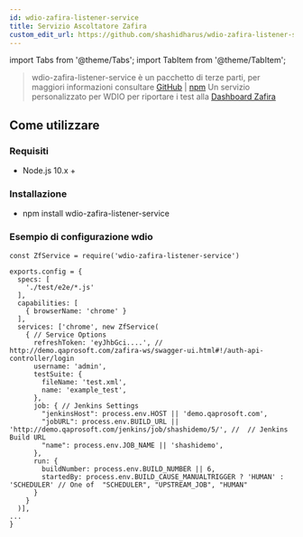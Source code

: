 ```yaml
---
id: wdio-zafira-listener-service
title: Servizio Ascoltatore Zafira
custom_edit_url: https://github.com/shashidharus/wdio-zafira-listener-service/edit/master/README.md
---
```


import Tabs from '@theme/Tabs';
import TabItem from '@theme/TabItem';

> wdio-zafira-listener-service è un pacchetto di terze parti, per maggiori informazioni consultare [GitHub](https://github.com/shashidharus/wdio-zafira-listener-service) | [npm](https://www.npmjs.com/package/wdio-zafira-listener-service)
Un servizio personalizzato per WDIO per riportare i test alla [Dashboard Zafira](http://demo.qaprosoft.com/zafira/)

## Come utilizzare
### Requisiti

- Node.js 10.x +

### Installazione

- npm install wdio-zafira-listener-service

### Esempio di configurazione wdio

```
const ZfService = require('wdio-zafira-listener-service')

exports.config = {
  specs: [
    './test/e2e/*.js'
  ],
  capabilities: [
    { browserName: 'chrome' }
  ],
  services: ['chrome', new ZfService(
    { // Service Options
      refreshToken: 'eyJhbGci....', // http://demo.qaprosoft.com/zafira-ws/swagger-ui.html#!/auth-api-controller/login
      username: 'admin',
      testSuite: {
        fileName: 'test.xml',
        name: 'example_test',
      },
      job: { // Jenkins Settings
        "jenkinsHost": process.env.HOST || 'demo.qaprosoft.com',
        "jobURL": process.env.BUILD_URL || 'http://demo.qaprosoft.com/jenkins/job/shashidemo/5/', //  // Jenkins Build URL
        "name": process.env.JOB_NAME || 'shashidemo',
      },
      run: {
        buildNumber: process.env.BUILD_NUMBER || 6,
        startedBy: process.env.BUILD_CAUSE_MANUALTRIGGER ? 'HUMAN' : 'SCHEDULER' // One of  "SCHEDULER", "UPSTREAM_JOB", "HUMAN"
      }
    }
  )],
...
}


```